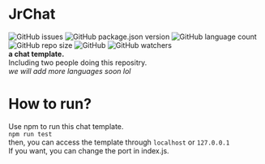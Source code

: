 # JrChat
![GitHub issues](https://img.shields.io/github/issues/ItzJerry317/JrChat) ![GitHub package.json version](https://img.shields.io/github/package-json/v/itzjerry317/jrchat?label=Package%20version) ![GitHub language count](https://img.shields.io/github/languages/count/ItzJerry317/JrChat?label=programming%20languages) ![GitHub repo size](https://img.shields.io/github/repo-size/itzjerry317/jrchat) ![GitHub](https://img.shields.io/github/license/itzjerry317/jrchat) ![GitHub watchers](https://img.shields.io/github/watchers/itzjerry317/jrchat?style=social)  
**a chat template.**  
Including two people doing this repositry.  
*we will add more languages soon lol*  
# How to run?
Use npm to run this chat template.  
`npm run test`  
then, you can access the template through `localhost` or `127.0.0.1`  
If you want, you can change the port in index.js.
